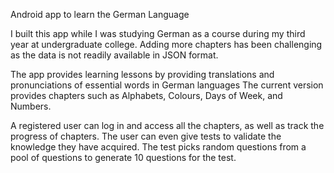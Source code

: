 Android app to learn the German Language

I built this app while I was studying German as a course during my third year at undergraduate college. Adding more chapters has been challenging as the data is not readily available in JSON format.

The app provides learning lessons by providing translations and pronunciations of essential words in German languages
The current version provides chapters such as Alphabets, Colours, Days of Week, and Numbers.

A registered user can log in and access all the chapters, as well as track the progress of chapters.
The user can even give tests to validate the knowledge they have acquired. The test picks random questions from a pool of questions to generate 10 questions for the test.  
